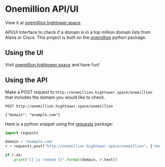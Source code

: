 # Onemillion API/UI

View it at [onemillion.hightower.space](http://onemillion.hightower.space).

API/UI Interface to check if a domain is in a top million domain lists from Alexa or Cisco. This project is built on the [onemillion](https://github.com/fhightower/onemillion) python package.

## Using the UI

Visit [onemillion.hightower.space](http://onemillion.hightower.space) and have fun!

## Using the API

Make a POST request to `http://onemillion.hightower.space/onemillion` that includes the domain you would like to check.

```
POST http://onemillion.hightower.space/onemillion

{"domain": "example.com"}
```

Here is a python snippet using the [requests](https://github.com/requests/requests) package:

```python
import requests

domain = "example.com"
r = requests.post("http://onemillion.hightower.space/onemillion", {'domain': domain})

if r.ok:
    print("{} is ranked {}".format(domain, r.text))
```
